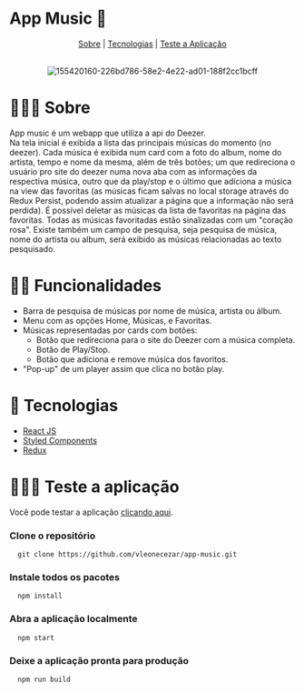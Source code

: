 # App Music 🎵

<div align="center">
  <a href="#-sobre">Sobre</a> | <a href="#-tecnologias">Tecnologias</a> | <a href="#-teste-a-aplicação">Teste a Aplicação</a> 
</div>
<br>

<div align="center">

![155420160-226bd786-58e2-4e22-ad01-188f2cc1bcff](https://user-images.githubusercontent.com/76831929/168934637-e54c8c74-5ec0-435c-b420-7a1ad189f405.png)

</div>

# 👨🏻‍🏫 Sobre
App music é um webapp que utiliza a api do Deezer. <br />Na tela inicial é exibida a lista das principais músicas do momento (no deezer). 
Cada música é exibida num card com a foto do album, nome do artista, tempo e nome da mesma, além de três botões; um que redireciona o usuário
pro site do deezer numa nova aba com as informações da respectiva música, outro que da play/stop e o último que adiciona a música na view das favoritas (as músicas ficam salvas no local storage através do Redux Persist, podendo assim atualizar a página que a informação não será perdida).
É possível deletar as músicas da lista de favoritas na página das favoritas. Todas as músicas favoritadas estão sinalizadas com um "coração rosa".
Existe também um campo de pesquisa, seja pesquisa de música, nome do artista ou album, será exibido as músicas relacionadas ao texto pesquisado.

# 🤳🏻 Funcionalidades

- Barra de pesquisa de músicas por nome de música, artista ou álbum.
- Menu com as opções Home, Músicas, e Favoritas.
- Músicas representadas por cards com botões:
  - Botão que redireciona para o site do Deezer com a música completa.
  - Botão de Play/Stop.
  - Botão que adiciona e remove música dos favoritos.
- "Pop-up" de um player assim que clica no botão play.

# 🚀 Tecnologias

- <a href="https://pt-br.reactjs.org/" target="_blank">React JS</a> <br>
- <a href="https://styled-components.com/" target="_blank">Styled Components</a> <br>
- <a href="https://redux.js.org/" target="_blank">Redux</a> <br>

# 👨🏻‍💻 Teste a aplicação
Você pode testar a aplicação <a href="https://vleonecezar.github.io/app-music/" target="_blank">clicando aqui</a>. <br>

  ### Clone o repositório
```
  git clone https://github.com/vleonecezar/app-music.git
```
  ### Instale todos os pacotes
```
  npm install
```
  ### Abra a aplicação localmente
```
  npm start
```
  ### Deixe a aplicação pronta para produção
```
  npm run build
```
